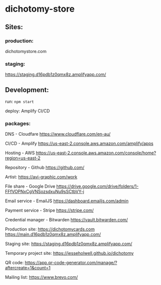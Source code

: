 # dichotomy-store

## Sites:

### production:

dichotomystore.com

### staging:

https://staging.d16pdb1z0qmx8z.amplifyapp.com/

## Development:

run:
`npm start`

deploy:
Amplify CI/CD

### packages:

DNS - Cloudfare
https://www.cloudflare.com/en-au/

CI/CD - Amplify
https://us-east-2.console.aws.amazon.com/amplify/apps

Hosting - AWS
https://us-east-2.console.aws.amazon.com/console/home?region=us-east-2

Repository - Github
https://github.com/

Artist:
https://avi-graphic.com/work

File share - Google Drive
https://drive.google.com/drive/folders/1-FFfVOPNxCgVNSozsdxuNu9sSCtbVY-j

Email service - EmailJS
https://dashboard.emailjs.com/admin

Payment service - Stripe
https://stripe.com/

Credential manager - Bitwarden
https://vault.bitwarden.com/

Production site:
https://dichotomycards.com
https://main.d16pdb1z0qmx8z.amplifyapp.com/

Staging site:
https://staging.d16pdb1z0qmx8z.amplifyapp.com/

Temporary project site:
https://jesseholwell.github.io/dichotomy

QR code:
https://app.qr-code-generator.com/manage/?aftercreate=1&count=1

Mailing list:
https://www.brevo.com/
